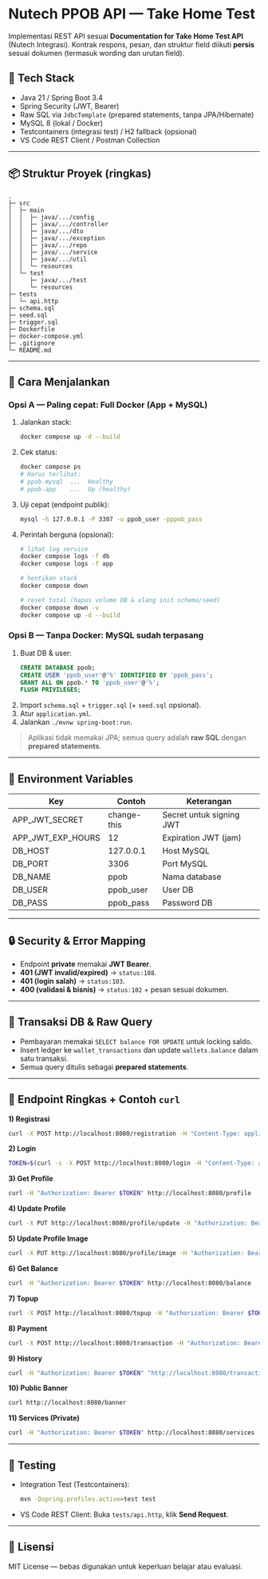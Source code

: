 # Nutech PPOB API — Take Home Test

Implementasi REST API sesuai **Documentation for Take Home Test API** (Nutech Integrasi).
Kontrak respons, pesan, dan struktur field diikuti **persis** sesuai dokumen (termasuk wording dan urutan field).

## 🔧 Tech Stack
- Java 21 / Spring Boot 3.4
- Spring Security (JWT, Bearer)
- Raw SQL via `JdbcTemplate` (prepared statements, tanpa JPA/Hibernate)
- MySQL 8 (lokal / Docker)
- Testcontainers (integrasi test) / H2 fallback (opsional)
- VS Code REST Client / Postman Collection

---

## 📦 Struktur Proyek (ringkas)

```
.
├─ src
│  ├─ main
│  │  ├─ java/.../config
│  │  ├─ java/.../controller
│  │  ├─ java/.../dto
│  │  ├─ java/.../exception
│  │  ├─ java/.../repo
│  │  ├─ java/.../service
│  │  ├─ java/.../util
│  │  └─ resources
│  └─ test
│     ├─ java/.../test
│     └─ resources
├─ tests
│  └─ api.http
├─ schema.sql
├─ seed.sql
├─ trigger.sql
├─ Dockerfile
├─ docker-compose.yml
├─ .gitignore
└─ README.md
```

---

## 🚀 Cara Menjalankan

### Opsi A — **Paling cepat**: Full Docker (App + MySQL)
1. Jalankan stack:
   ```bash
   docker compose up -d --build
   ```
2. Cek status:
   ```bash
   docker compose ps
   # Harus terlihat:
   # ppob-mysql  ...  Healthy
   # ppob-app    ...  Up (healthy)
   ```
3. Uji cepat (endpoint publik):
   ```bash
   mysql -h 127.0.0.1 -P 3307 -u ppob_user -pppob_pass
   ```
4. Perintah berguna (opsional):
   ```bash
   # lihat log service
   docker compose logs -f db
   docker compose logs -f app

   # hentikan stack
   docker compose down

   # reset total (hapus volume DB & ulang init schema/seed)
   docker compose down -v
   docker compose up -d --build
   ```

### Opsi B — **Tanpa Docker**: MySQL sudah terpasang
1. Buat DB & user:
   ```sql
   CREATE DATABASE ppob;
   CREATE USER 'ppob_user'@'%' IDENTIFIED BY 'ppob_pass';
   GRANT ALL ON ppob.* TO 'ppob_user'@'%';
   FLUSH PRIVILEGES;
   ```
2. Import `schema.sql` + `trigger.sql` (+ `seed.sql` opsional).
3. Atur `application.yml`.
4. Jalankan `./mvnw spring-boot:run`.

> Aplikasi tidak memakai JPA; semua query adalah **raw SQL** dengan **prepared statements**.

---

## 🔐 Environment Variables

| Key               | Contoh           | Keterangan                                     |
|-------------------|------------------|-----------------------------------------------|
| APP_JWT_SECRET    | change-this      | Secret untuk signing JWT                      |
| APP_JWT_EXP_HOURS | 12               | Expiration JWT (jam)                          |
| DB_HOST           | 127.0.0.1        | Host MySQL                                    |
| DB_PORT           | 3306             | Port MySQL                                    |
| DB_NAME           | ppob             | Nama database                                 |
| DB_USER           | ppob_user        | User DB                                       |
| DB_PASS           | ppob_pass        | Password DB                                   |

---

## 🔒 Security & Error Mapping
- Endpoint **private** memakai **JWT Bearer**.
- **401 (JWT invalid/expired)** → `status:108`.
- **401 (login salah)** → `status:103`.
- **400 (validasi & bisnis)** → `status:102` + pesan sesuai dokumen.

---

## 🔁 Transaksi DB & Raw Query
- Pembayaran memakai `SELECT balance FOR UPDATE` untuk locking saldo.
- Insert ledger ke `wallet_transactions` dan update `wallets.balance` dalam satu transaksi.
- Semua query ditulis sebagai **prepared statements**.

---

## 🔗 Endpoint Ringkas + Contoh `curl`

**1) Registrasi**
```bash
curl -X POST http://localhost:8080/registration -H "Content-Type: application/json" -d '{ "email":"user@nutech-integrasi.com", "password":"abcdef1234", "firstName":"User", "lastName":"Nutech" }'
```

**2) Login**
```bash
TOKEN=$(curl -s -X POST http://localhost:8080/login -H "Content-Type: application/json" -d '{ "email":"user@nutech-integrasi.com", "password":"abcdef1234" }' | jq -r '.data.token')
```

**3) Get Profile**
```bash
curl -H "Authorization: Bearer $TOKEN" http://localhost:8080/profile
```

**4) Update Profile**
```bash
curl -X PUT http://localhost:8080/profile/update -H "Authorization: Bearer $TOKEN" -H "Content-Type: application/json" -d '{ "firstName":"Ariq B.", "lastName":"Sugiharto" }'
```

**5) Update Profile Image**
```bash
curl -X PUT http://localhost:8080/profile/image -H "Authorization: Bearer $TOKEN" -H "Content-Type: multipart/form-data" -F "file=@/path/ke/foto.jpg"
```

**6) Get Balance**
```bash
curl -H "Authorization: Bearer $TOKEN" http://localhost:8080/balance
```

**7) Topup**
```bash
curl -X POST http://localhost:8080/topup -H "Authorization: Bearer $TOKEN" -H "Content-Type: application/json" -d '{ "amount": 100000 }'
```

**8) Payment**
```bash
curl -X POST http://localhost:8080/transaction -H "Authorization: Bearer $TOKEN" -H "Content-Type: application/json" -d '{ "service_code": "PULSA" }'
```

**9) History**
```bash
curl -H "Authorization: Bearer $TOKEN" "http://localhost:8080/transaction/history?offset=0&limit=3"
```

**10) Public Banner**
```bash
curl http://localhost:8080/banner
```

**11) Services (Private)**
```bash
curl -H "Authorization: Bearer $TOKEN" http://localhost:8080/services
```

---

## 🧪 Testing

- Integration Test (Testcontainers):
  ```bash
  mvn -Dspring.profiles.active=test test
  ```
- VS Code REST Client:
  Buka `tests/api.http`, klik **Send Request**.

---

## 📄 Lisensi

MIT License — bebas digunakan untuk keperluan belajar atau evaluasi.
